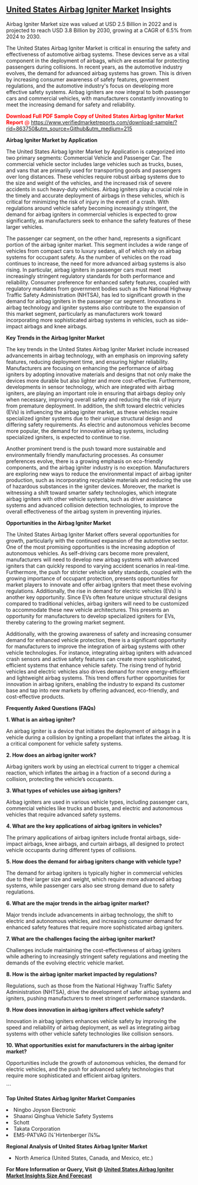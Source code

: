 <h2><a href="https://www.verifiedmarketreports.com/download-sample/?rid=863750&amp;utm_source=Github&amp;utm_medium=215" target="_blank">United States Airbag Igniter Market</a> Insights</h2><p>Airbag Igniter Market size was valued at USD 2.5 Billion in 2022 and is projected to reach USD 3.8 Billion by 2030, growing at a CAGR of 6.5% from 2024 to 2030.</p><p><p>The United States Airbag Igniter Market is critical in ensuring the safety and effectiveness of automotive airbag systems. These devices serve as a vital component in the deployment of airbags, which are essential for protecting passengers during collisions. In recent years, as the automotive industry evolves, the demand for advanced airbag systems has grown. This is driven by increasing consumer awareness of safety features, government regulations, and the automotive industry's focus on developing more effective safety systems. Airbag igniters are now integral to both passenger cars and commercial vehicles, with manufacturers constantly innovating to meet the increasing demand for safety and reliability. </p><p><p><span class=""><span style="color: #ff0000;"><strong>Download Full PDF Sample Copy of United States Airbag Igniter Market Report</strong> @ </span><a href="https://www.verifiedmarketreports.com/download-sample/?rid=863750&amp;utm_source=Github&amp;utm_medium=215" target="_blank">https://www.verifiedmarketreports.com/download-sample/?rid=863750&amp;utm_source=Github&amp;utm_medium=215</a></span></p></p><p><strong>Airbag Igniter Market by Application</strong></p><p>The United States Airbag Igniter Market by Application is categorized into two primary segments: Commercial Vehicle and Passenger Car. The commercial vehicle sector includes large vehicles such as trucks, buses, and vans that are primarily used for transporting goods and passengers over long distances. These vehicles require robust airbag systems due to the size and weight of the vehicles, and the increased risk of severe accidents in such heavy-duty vehicles. Airbag igniters play a crucial role in the timely and accurate deployment of airbags in these vehicles, which is critical for minimizing the risk of injury in the event of a crash. With regulations around vehicle safety becoming increasingly stringent, the demand for airbag igniters in commercial vehicles is expected to grow significantly, as manufacturers seek to enhance the safety features of these larger vehicles.<p>The passenger car segment, on the other hand, represents a significant portion of the airbag igniter market. This segment includes a wide range of vehicles from compact cars to luxury sedans, all of which rely on airbag systems for occupant safety. As the number of vehicles on the road continues to increase, the need for more advanced airbag systems is also rising. In particular, airbag igniters in passenger cars must meet increasingly stringent regulatory standards for both performance and reliability. Consumer preference for enhanced safety features, coupled with regulatory mandates from government bodies such as the National Highway Traffic Safety Administration (NHTSA), has led to significant growth in the demand for airbag igniters in the passenger car segment. Innovations in airbag technology and igniter systems also contribute to the expansion of this market segment, particularly as manufacturers work toward incorporating more sophisticated airbag systems in vehicles, such as side-impact airbags and knee airbags.</p><p><strong>Key Trends in the Airbag Igniter Market</strong></p><p>The key trends in the United States Airbag Igniter Market include increased advancements in airbag technology, with an emphasis on improving safety features, reducing deployment time, and ensuring higher reliability. Manufacturers are focusing on enhancing the performance of airbag igniters by adopting innovative materials and designs that not only make the devices more durable but also lighter and more cost-effective. Furthermore, developments in sensor technology, which are integrated with airbag igniters, are playing an important role in ensuring that airbags deploy only when necessary, improving overall safety and reducing the risk of injury from premature deployment. In addition, the shift toward electric vehicles (EVs) is influencing the airbag igniter market, as these vehicles require specialized igniter systems due to their unique structural design and differing safety requirements. As electric and autonomous vehicles become more popular, the demand for innovative airbag systems, including specialized igniters, is expected to continue to rise.</p><p>Another prominent trend is the push toward more sustainable and environmentally friendly manufacturing processes. As consumer preferences evolve, there is a growing emphasis on eco-friendly components, and the airbag igniter industry is no exception. Manufacturers are exploring new ways to reduce the environmental impact of airbag igniter production, such as incorporating recyclable materials and reducing the use of hazardous substances in the igniter devices. Moreover, the market is witnessing a shift toward smarter safety technologies, which integrate airbag igniters with other vehicle systems, such as driver assistance systems and advanced collision detection technologies, to improve the overall effectiveness of the airbag system in preventing injuries.</p><p><strong>Opportunities in the Airbag Igniter Market</strong></p><p>The United States Airbag Igniter Market offers several opportunities for growth, particularly with the continued expansion of the automotive sector. One of the most promising opportunities is the increasing adoption of autonomous vehicles. As self-driving cars become more prevalent, manufacturers will need to develop new airbag systems with advanced igniters that can quickly respond to varying accident scenarios in real-time. Furthermore, the push for stricter vehicle safety standards, coupled with the growing importance of occupant protection, presents opportunities for market players to innovate and offer airbag igniters that meet these evolving regulations. Additionally, the rise in demand for electric vehicles (EVs) is another key opportunity. Since EVs often feature unique structural designs compared to traditional vehicles, airbag igniters will need to be customized to accommodate these new vehicle architectures. This presents an opportunity for manufacturers to develop specialized igniters for EVs, thereby catering to the growing market segment.<p>Additionally, with the growing awareness of safety and increasing consumer demand for enhanced vehicle protection, there is a significant opportunity for manufacturers to improve the integration of airbag systems with other vehicle technologies. For instance, integrating airbag igniters with advanced crash sensors and active safety features can create more sophisticated, efficient systems that enhance vehicle safety. The rising trend of hybrid vehicles and electric vehicles also drives demand for more energy-efficient and lightweight airbag systems. This trend offers further opportunities for innovation in airbag igniters, enabling the industry to expand its customer base and tap into new markets by offering advanced, eco-friendly, and cost-effective products.</p><p><strong>Frequently Asked Questions (FAQs)</strong></p><p><strong>1. What is an airbag igniter?</strong></p><p>An airbag igniter is a device that initiates the deployment of airbags in a vehicle during a collision by igniting a propellant that inflates the airbag. It is a critical component for vehicle safety systems.</p><p><strong>2. How does an airbag igniter work?</strong></p><p>Airbag igniters work by using an electrical current to trigger a chemical reaction, which inflates the airbag in a fraction of a second during a collision, protecting the vehicle’s occupants.</p><p><strong>3. What types of vehicles use airbag igniters?</strong></p><p>Airbag igniters are used in various vehicle types, including passenger cars, commercial vehicles like trucks and buses, and electric and autonomous vehicles that require advanced safety systems.</p><p><strong>4. What are the key applications of airbag igniters in vehicles?</strong></p><p>The primary applications of airbag igniters include frontal airbags, side-impact airbags, knee airbags, and curtain airbags, all designed to protect vehicle occupants during different types of collisions.</p><p><strong>5. How does the demand for airbag igniters change with vehicle type?</strong></p><p>The demand for airbag igniters is typically higher in commercial vehicles due to their larger size and weight, which require more advanced airbag systems, while passenger cars also see strong demand due to safety regulations.</p><p><strong>6. What are the major trends in the airbag igniter market?</strong></p><p>Major trends include advancements in airbag technology, the shift to electric and autonomous vehicles, and increasing consumer demand for enhanced safety features that require more sophisticated airbag igniters.</p><p><strong>7. What are the challenges facing the airbag igniter market?</strong></p><p>Challenges include maintaining the cost-effectiveness of airbag igniters while adhering to increasingly stringent safety regulations and meeting the demands of the evolving electric vehicle market.</p><p><strong>8. How is the airbag igniter market impacted by regulations?</strong></p><p>Regulations, such as those from the National Highway Traffic Safety Administration (NHTSA), drive the development of safer airbag systems and igniters, pushing manufacturers to meet stringent performance standards.</p><p><strong>9. How does innovation in airbag igniters affect vehicle safety?</strong></p><p>Innovation in airbag igniters enhances vehicle safety by improving the speed and reliability of airbag deployment, as well as integrating airbag systems with other vehicle safety technologies like collision sensors.</p><p><strong>10. What opportunities exist for manufacturers in the airbag igniter market?</strong></p><p>Opportunities include the growth of autonomous vehicles, the demand for electric vehicles, and the push for advanced safety technologies that require more sophisticated and efficient airbag igniters.</p>```</p><p><strong>Top United States Airbag Igniter Market Companies</strong></p><div data-test-id=""><p><li>Ningbo Joyson Electronic</li><li> Shaanxi Qinghua Vehicle Safety Systems</li><li> Schott</li><li> Takata Corporation</li><li> EMS-PATVAG ï¼ˆHirtenberger ï¼‰</li></p><div><strong>Regional Analysis of&nbsp;United States Airbag Igniter Market</strong></div><ul><li dir="ltr"><p dir="ltr">North America&nbsp;(United States, Canada, and Mexico, etc.)</p></li></ul><p><strong>For More Information or Query, Visit @&nbsp;</strong><strong><a href="https://www.verifiedmarketreports.com/product/airbag-igniter-market/?utm_source=Github&amp;utm_medium=215" target="_blank">United States Airbag Igniter Market Insights Size And Forecast</a></strong></p></div>
